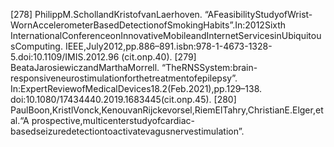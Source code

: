 [278] PhilippM.SchollandKristofvanLaerhoven.
“AFeasibilityStudyofWrist-WornAccelerometerBasedDetectionofSmokingHabits”.In:2012Sixth
InternationalConferenceonInnovativeMobileandInternetServicesinUbiquitousComputing.
IEEE,July2012,pp.886–891.isbn:978-1-4673-1328-5.doi:10.1109/IMIS.2012.96
(cit.onp.40).
[279] BeataJarosiewiczandMarthaMorrell.
“TheRNSSystem:brain-responsiveneurostimulationforthetreatmentofepilepsy”.
In:ExpertReviewofMedicalDevices18.2(Feb.2021),pp.129–138.
doi:10.1080/17434440.2019.1683445(cit.onp.45).
[280] PaulBoon,KristlVonck,KenouvanRijckevorsel,RiemElTahry,ChristianE.Elger,etal.“A
prospective,multicenterstudyofcardiac-basedseizuredetectiontoactivatevagusnervestimulation”.